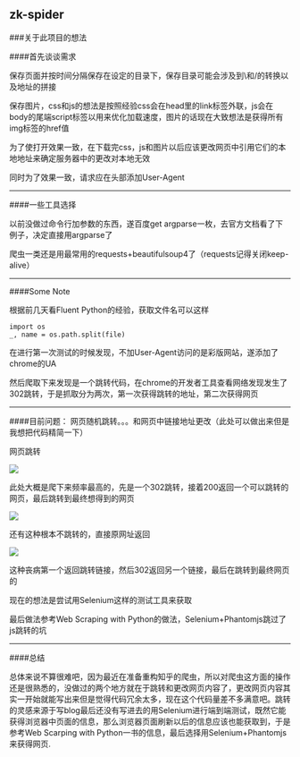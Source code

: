 ## zk-spider

###关于此项目的想法

####首先谈谈需求

保存页面并按时间分隔保存在设定的目录下，保存目录可能会涉及到\和/的转换以及地址的拼接

保存图片，css和js的想法是按照经验css会在head里的link标签外联，js会在body的尾端script标签以用来优化加载速度，图片的话现在大致想法是获得所有img标签的href值

为了使打开效果一致，在下载完css，js和图片以后应该更改网页中引用它们的本地地址来确定服务器中的更改对本地无效

同时为了效果一致，请求应在头部添加User-Agent

-----

####一些工具选择

以前没做过命令行加参数的东西，遂百度get argparse一枚，去官方文档看了下例子，决定直接用argparse了

爬虫一类还是用最常用的requests+beautifulsoup4了（requests记得关闭keep-alive）


-----
####Some Note

根据前几天看Fluent Python的经验，获取文件名可以这样

    import os  
    _, name = os.path.split(file)

在进行第一次测试的时候发现，不加User-Agent访问的是彩版网站，遂添加了chrome的UA

然后爬取下来发现是一个跳转代码，在chrome的开发者工具查看网络发现发生了302跳转，于是抓取分为两次，第一次获得跳转的地址，第二次获得网页

------

####目前问题：
网页随机跳转。。。和网页中链接地址更改（此处可以做出来但是我想把代码精简一下）

网页跳转

![](http://7qnaxb.com1.z0.glb.clouddn.com/mark1.png)

此处大概是爬下来频率最高的，先是一个302跳转，接着200返回一个可以跳转的网页，最后跳转到最终想得到的网页

![](http://7qnaxb.com1.z0.glb.clouddn.com/mark2.png)

还有这种根本不跳转的，直接原网址返回

![](http://7qnaxb.com1.z0.glb.clouddn.com/mark3.png)

这种丧病第一个返回跳转链接，然后302返回另一个链接，最后在跳转到最终网页的

现在的想法是尝试用Selenium这样的测试工具来获取

最后做法参考Web Scraping with Python的做法，Selenium+Phantomjs跳过了js跳转的坑

------

####总结

总体来说不算很难吧，因为最近在准备重构知乎的爬虫，所以对爬虫这方面的操作还是很熟悉的，没做过的两个地方就在于跳转和更改网页内容了，更改网页内容其实一开始就能写出来但是觉得代码冗余太多，现在这个代码量差不多满意吧。跳转的灵感来源于写blog最后还没有写进去的用Selenium进行端到端测试，既然它能获得浏览器中页面的信息，那么浏览器页面刷新以后的信息应该也能获取到，于是参考Web Scarping with Python一书的信息，最后选择用Selenium+Phantomjs来获得网页.

